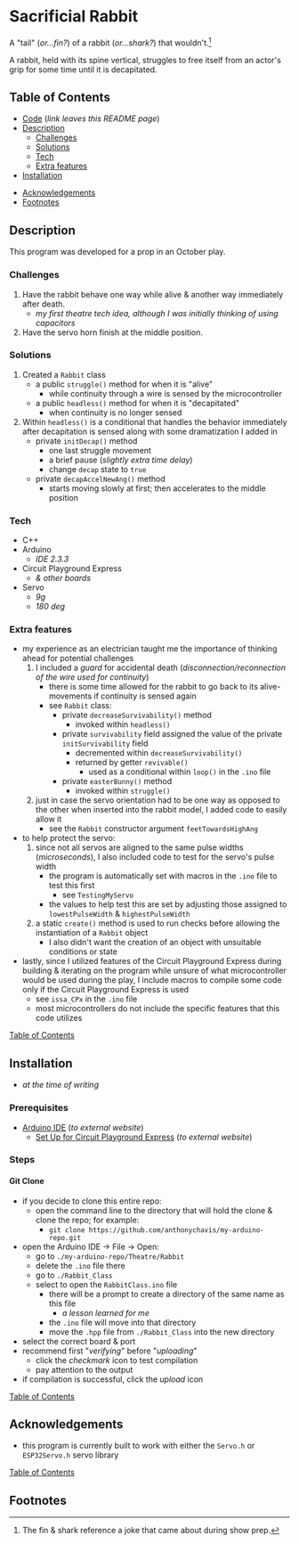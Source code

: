 # Sacrificial Rabbit

A "tail" (_or...fin?_) of a rabbit (_or...shark?_) that wouldn't.[^1]

A rabbit, held with its spine vertical, struggles to free itself from an actor's grip for some time until it is decapitated.

## Table of Contents

- [Code](https://github.com/anthonychavis/my-arduino-repo/tree/main/Theatre/Rabbit/Rabbit_Class) (_link leaves this README page_)
- [Description](#description)
    - [Challenges](#challenges)
    - [Solutions](#solutions)
    - [Tech](#tech)
    - [Extra features](#extra-features)
- [Installation](#installation)
<!-- - [Project Visuals](#project-visuals) -->
- [Acknowledgements](#acknowledgements)
- [Footnotes](#footnotes)

## Description

This program was developed for a prop in an October play. 

### Challenges

1. Have the rabbit behave one way while alive & another way immediately after death.
    - _my first theatre tech idea, although I was initially thinking of using capacitors_
2. Have the servo horn finish at the middle position.

### Solutions

1. Created a `Rabbit` class
    - a public `struggle()` method for when it is "alive"
        - while continuity through a wire is sensed by the microcontroller
    - a public `headless()` method for when it is "decapitated"
        - when continuity is no longer sensed
2. Within `headless()` is a conditional that handles the behavior immediately after decapitation is sensed along with some dramatization I added in
    - private `initDecap()` method
        - one last struggle movement
        - a brief pause (_slightly extra time delay_)
        - change `decap` state to `true`
    - private `decapAccelNewAng()` method
        - starts moving slowly at first; then accelerates to the middle position

### Tech

- C++
- Arduino
    - _IDE 2.3.3_
- Circuit Playground Express
    - _& other boards_
- Servo
    - _9g_
    - _180 deg_

### Extra features

- my experience as an electrician taught me the importance of thinking ahead for potential challenges
    1. I included a _guard_ for accidental death (_disconnection/reconnection of the wire used for continuity_)
        - there is some time allowed for the rabbit to go back to its alive-movements if continuity is sensed again
        - see `Rabbit` class:
            - private `decreaseSurvivability()` method
                - invoked within `headless()`
            - private `survivability` field assigned the value of the private `initSurvivability` field
                - decremented within `decreaseSurvivability()`
                - returned by getter `revivable()`
                    - used as a conditional within `loop()` in the `.ino` file
            - private `easterBunny()` method
                - invoked within `struggle()`
    2. just in case the servo orientation had to be one way as opposed to the other when inserted into the rabbit model, I added code to easily allow it
        - see the `Rabbit` constructor argument `feetTowardsHighAng`
- to help protect the servo:
    1. since not all servos are aligned to the same pulse widths (_microseconds_), I also included code to test for the servo's pulse width
        - the program is automatically set with macros in the `.ino` file to test this first
            - see `TestingMyServo`
        - the values to help test this are set by adjusting those assigned to `lowestPulseWidth` & `highestPulseWidth`
    2. a static `create()` method is used to run checks before allowing the instantiation of a `Rabbit` object
        - I also didn't want the creation of an object with unsuitable conditions or state
- lastly, since I utilized features of the Circuit Playground Express during building & iterating on the program while unsure of what microcontroller would be used during the play, I include macros to compile some code only if the Circuit Playground Express is used
    - see `issa_CPx` in the `.ino` file
    - most microcontrollers do not include the specific features that this code utilizes
<!-- mention the edge-case bug here ?? -->

[Table of Contents](#table-of-contents)

## Installation

- _at the time of writing_

### Prerequisites

- [Arduino IDE](https://www.arduino.cc/en/software) (_to external website_)
    - [Set Up for Circuit Playground Express](https://learn.adafruit.com/adafruit-circuit-playground-express/set-up-arduino-ide) (_to external website_)

 ### Steps

#### Git Clone

- if you decide to clone this entire repo:
    - open the command line to the directory that will hold the clone & clone the repo; for example:
        - `git clone https://github.com/anthonychavis/my-arduino-repo.git`
- open the Arduino IDE -> File -> Open:
    - go to `./my-arduino-repo/Theatre/Rabbit`
    - delete the `.ino` file there
    - go to `./Rabbit_Class`
    - select to open the `RabbitClass.ino` file
        - there will be a prompt to create a directory of the same name as this file
            - _a lesson learned for me_
        - the `.ino` file will move into that directory
        - move the `.hpp` file from `./Rabbit_Class` into the new directory
- select the correct board & port
- recommend first "_verifying_" before "_uploading_"
    - click the _checkmark_ icon to test compilation
    - pay attention to the output
- if compilation is successful, click the _upload_ icon

[Table of Contents](#table-of-contents)

<!-- ## Project Visuals

<details style='cursor:pointer;'>
<summary><h3>GIFs</h3></summary>

</details>

[Table of Contents](#table-of-contents) 
-->

## Acknowledgements

- this program is currently built to work with either the `Servo.h` or `ESP32Servo.h` servo library

[Table of Contents](#table-of-contents)

## Footnotes

[^1]: The fin & shark reference a joke that came about during show prep.
